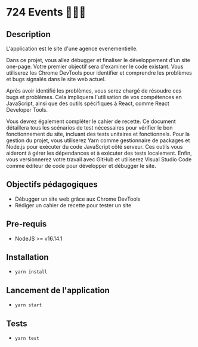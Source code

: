 # 724 Events 👩🏻‍💻

## Description

L'application est le site d'une agence evenementielle.

Dans ce projet, vous allez débugger et finaliser le développement d'un site one-page.
Votre premier objectif sera d'examiner le code existant. Vous utiliserez les Chrome DevTools pour identifier et comprendre les problèmes et bugs signalés dans le site web actuel.

Après avoir identifié les problèmes, vous serez chargé de résoudre ces bugs et problèmes.
Cela impliquera l'utilisation de vos compétences en JavaScript, ainsi que des outils spécifiques à React, comme React Developer Tools.

Vous devrez également compléter le cahier de recette. Ce document détaillera tous les scénarios de test nécessaires pour vérifier le bon fonctionnement du site, incluant des tests unitaires et fonctionnels.
Pour la gestion du projet, vous utiliserez Yarn comme gestionnaire de packages et Node.js pour exécuter du code JavaScript côté serveur. Ces outils vous aideront à gérer les dépendances et à exécuter des tests localement.
Enfin, vous versionnerez votre travail avec GitHub et utiliserez Visual Studio Code comme éditeur de code pour développer et débugger le site.

## Objectifs pédagogiques

- Débugger un site web grâce aux Chrome DevTools
- Rédiger un cahier de recette pour tester un site

## Pre-requis

- NodeJS >= v16.14.1

## Installation

- `yarn install`

## Lancement de l'application

- `yarn start`

## Tests

- `yarn test`
